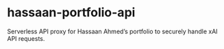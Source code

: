 # hassaan-portfolio-api
Serverless API proxy for Hassaan Ahmed’s portfolio to securely handle xAI API requests.
